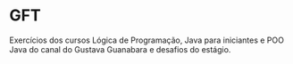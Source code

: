 # GFT
Exercícios dos cursos Lógica de Programação, Java para iniciantes e POO Java do canal do Gustava Guanabara e desafios do estágio.
